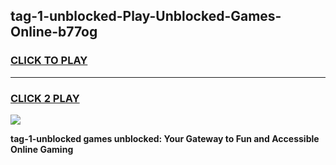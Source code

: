 
## tag-1-unblocked-Play-Unblocked-Games-Online-b77og
<h3>
<a href="https://premium76.site?title=tag-1-unblocked&ref=25A">CLICK TO PLAY</a></h3>
<hr>

<h3>
<a href="https://premium76.site?title=tag-1-unblocked&ref=25A">CLICK 2 PLAY</a>
  
</h3>

<a href="https://premium76.site?title=tag-1-unblocked&ref=25A"><img src="https://clearcache.store/games.png"></a>


**tag-1-unblocked games unblocked: Your Gateway to Fun and Accessible Online Gaming**
